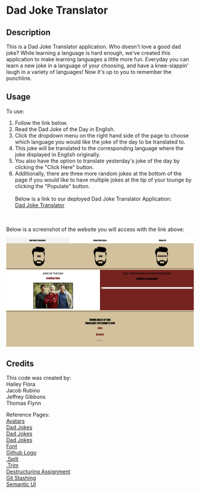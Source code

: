 # Dad Joke Translator

## Description

This is a Dad Joke Translator application. Who doesn't love a good dad joke? While learning a language is hard enough, we've created this application to make learning languages a little more fun. Everyday you can learn a new joke in a language of your choosing, and have a knee-slappin' laugh in a variety of languages! Now it's up to you to remember the punchline.

## Usage

To use: <br>
1. Follow the link below. <br>
2. Read the Dad Joke of the Day in English. <br>
3. Click the dropdown menu on the right hand side of the page to choose which language you would like the joke of the day to be translated to.
4. This joke will be translated to the corresponding language where the joke displayed in English originally.<br>
5. You also have the option to translate yesterday's joke of the day by clicking the "Click Here" button. <br>
6. Additionally, there are three more random jokes at the bottom of the page if you would like to have multiple jokes at the tip of your tounge by clicking the "Populate" button.<br><br>
Below is a link to our deployed Dad Joke Translator Application: <br>
<a href="">Dad Joke Translator</a>
<br>
<br>
Below is a screenshot of the website you will access with the link above:

![Alt text](./assets/images/Screen%20Shot%202023-03-14%20at%2012.22.18%20AM.png "Screen-Shot")

## Credits

This code was created by:<br>
Hailey Flora<br>
Jacob Rubino <br>
Jeffrey Gibbons<br>
Thomas Flynn

Reference Pages: <br>
<a href="https://www.freepik.com/free-vector/find-person-job-opportunity_8063764.htm#query=default%20avatar&position=4&from_view=keyword&track=ais">Avatars</a><br>
<a href="https://www.thepioneerwoman.com/home-lifestyle/a35617884/best-dad-jokes/">Dad Jokes</a><br>
<a href="https://www.countryliving.com/life/a27452412/best-dad-jokes/">Dad Jokes</a><br>
<a href="https://www.menshealth.com/trending-news/a34437277/best-dad-jokes/?utm_source=google&utm_medium=cpc&utm_campaign=arb_ga_mnh_d_bm_prog_org_us_a34437277gclid=Cj0KCQiA9YugBhCZARIsAACXxeJKmURWVdX8IKVP1f-MY8LQQmTFsEo5kIgy85klrOQx1XHpJtNeqPIaAt2nEALw_wcB">Dad Jokes</a><br>
<a href="https://fonts.google.com/">Font</a><br>
<a href="https://uxwing.com/github-icon/">Github Logo</a><br>
<a href="https://developer.mozilla.org/en-US/docs/Web/JavaScript/Reference/Global_Objects/String/split">.Split</a><br>
<a href="https://developer.mozilla.org/en-US/docs/Web/JavaScript/Reference/Global_Objects/String/Trim">.Trim</a><br>
<a href="https://developer.mozilla.org/en-US/docs/Web/JavaScript/Reference/Operators/Destructuring_assignment">Destructuring Assignment</a><br>
<a href="https://www.gitkraken.com/learn/git/git-stash#:~:text=Git%20Stash%20List&text=The%20Git%20stash%20list%20command">Git Stashing</a><br>
<a href="https://semantic-ui.com/">Semantic UI</a>



